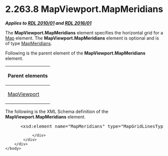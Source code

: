 <html dir="LTR" xmlns:mshelp="http://msdn.microsoft.com/mshelp" xmlns:ddue="http://ddue.schemas.microsoft.com/authoring/2003/5" xmlns:xlink="http://www.w3.org/1999/xlink" xmlns:tool="http://www.microsoft.com/tooltip">
    <head>
        <meta http-equiv="Content-Type" content="text/html; CHARSET=utf-8"></meta>
        <meta name="save" content="history"></meta>
        <title>2.263.8 MapViewport.MapMeridians</title>
        <xml>
            <mshelp:toctitle title="2.263.8 MapViewport.MapMeridians"></mshelp:toctitle>
            <mshelp:rltitle title="[MS-RDL]: MapViewport.MapMeridians"></mshelp:rltitle>
            <mshelp:keyword index="A" term="2600aadb-9189-46e0-8fee-73e84a669f64"></mshelp:keyword>
            <mshelp:attr name="DCSext.ContentType" value="open specification"></mshelp:attr>
            <mshelp:attr name="AssetID" value="2600aadb-9189-46e0-8fee-73e84a669f64"></mshelp:attr>
            <mshelp:attr name="TopicType" value="kbRef"></mshelp:attr>
            <mshelp:attr name="DCSext.Title" value="[MS-RDL]: MapViewport.MapMeridians" />
        </xml>
    </head>
    <body>
        <div id="header">
            <h1 class="heading">2.263.8 MapViewport.MapMeridians</h1>
        </div>
        <div id="mainSection">
            <div id="mainBody">
                <div id="allHistory" class="saveHistory"></div>
                <div id="sectionSection0" class="section" name="collapseableSection">
                    

<p><b><i>Applies to </i></b><a href="3428e690-a348-4ec7-8a6a-8efb42d2cdee.htm"><b><i>RDL 2010/01</i></b></a><b><i>
and </i></b><a href="52ce3983-2bfc-4e72-9359-42aaf5fe4509.htm"><b><i>RDL 2016/01</i></b></a></p>

<p>The <b>MapViewport.MapMeridians</b> element specifies the
horizontal grid for a <a href="fd166dd8-6772-4507-b3f6-50a2b7cfd6ac.htm">Map</a>
element. The <b>MapViewport.MapMeridians</b> element is optional and is of type
<a href="1b4b7c95-9a91-4272-a237-7791f40398a2.htm">MapMeridians</a>.</p>

<p>Following is the parent element of the <b>MapViewport.MapMeridians</b>
element.</p>

<table>
 <thead>
  <tr>
   <th>
   <p>Parent elements</p>
   </th>
  </tr>
 </thead>
 <tr>
  <td>
  <p><a href="55679f1a-a5b6-4b08-b284-ff6e27deedb4.htm">MapViewport</a></p>
  </td>
 </tr>
</table>

<p>The following is the XML Schema definition of the <b>MapViewport.MapMeridians</b>
element.</p>

<dl>
<dd>
<div><pre> &lt;xsd:element name=&quot;MapMeridians&quot; type=&quot;MapGridLinesType&quot; minOccurs=&quot;0&quot; /&gt;
</pre></div>
</dd></dl>


                </div>
            </div>
        </div>
    </body>
</html>